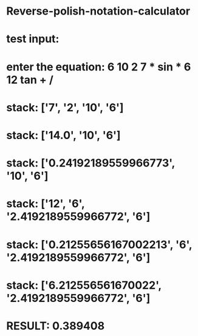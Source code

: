 # Reverse-polish-notation-calculator

# test input:

# enter the equation: 6 10 2 7 * sin * 6 12 tan + /

# stack: ['7', '2', '10', '6']

# stack: ['14.0', '10', '6']

# stack: ['0.24192189559966773', '10', '6']

# stack: ['12', '6', '2.4192189559966772', '6']

# stack: ['0.21255656167002213', '6', '2.4192189559966772', '6']

# stack: ['6.212556561670022', '2.4192189559966772', '6']

# RESULT: 0.389408



